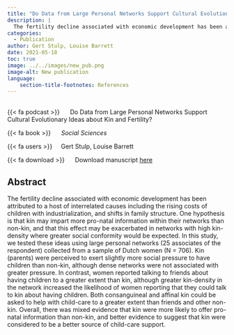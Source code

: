 ```yaml
---
title: "Do Data from Large Personal Networks Support Cultural Evolutionary Ideas about Kin and Fertility?"
description: |
  The fertility decline associated with economic development has been attributed to a host of interrelated causes including the rising costs of children with industrialization, and shifts in family structure. One hypothesis is that kin may impart more pro-natal information within their networks than non-kin, and that this effect may be exacerbated in networks with high kin-density where greater social conformity would be expected. In this study, we tested these ideas using large personal networks (25 associates of the respondent) collected from a sample of Dutch women (N = 706). Kin (parents) were perceived to exert slightly more social pressure to have children than non-kin, although dense networks were not associated with greater pressure. In contrast, women reported talking to friends about having children to a greater extent than kin, although greater kin-density in the network increased the likelihood of women reporting that they could talk to kin about having children. Both consanguineal and affinal kin could be asked to help with child-care to a greater extent than friends and other non-kin. Overall, there was mixed evidence that kin were more likely to offer pro-natal information than non-kin, and better evidence to suggest that kin were considered to be a better source of child-care support. 
categories:
  - Publication
author: Gert Stulp, Louise Barrett
date: 2021-05-18
toc: true
image: ../../images/new_pub.png
image-alt: New publication
language: 
    section-title-footnotes: References
---
```



<br>
{{< fa podcast >}} &nbsp;&nbsp;&nbsp;&nbsp; Do Data from Large Personal Networks Support Cultural Evolutionary Ideas about Kin and Fertility?

{{< fa book >}} &nbsp;&nbsp;&nbsp;&nbsp; *Social Sciences*

{{< fa users >}} &nbsp;&nbsp;&nbsp; Gert Stulp, Louise Barrett


{{< fa download >}} &nbsp;&nbsp;&nbsp;&nbsp; Download manuscript [here](https://doi.org/10.3390/socsci10050177)

## Abstract

The fertility decline associated with economic development has been attributed to a host of interrelated causes including the rising costs of children with industrialization, and shifts in family structure. One hypothesis is that kin may impart more pro-natal information within their networks than non-kin, and that this effect may be exacerbated in networks with high kin-density where greater social conformity would be expected. In this study, we tested these ideas using large personal networks (25 associates of the respondent) collected from a sample of Dutch women (N = 706). Kin (parents) were perceived to exert slightly more social pressure to have children than non-kin, although dense networks were not associated with greater pressure. In contrast, women reported talking to friends about having children to a greater extent than kin, although greater kin-density in the network increased the likelihood of women reporting that they could talk to kin about having children. Both consanguineal and affinal kin could be asked to help with child-care to a greater extent than friends and other non-kin. Overall, there was mixed evidence that kin were more likely to offer pro-natal information than non-kin, and better evidence to suggest that kin were considered to be a better source of child-care support.
